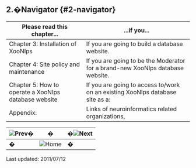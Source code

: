 ## 2.�Navigator {#2-navigator}

| Please read this chapter... | ...if you... |
| --- | --- |
| Chapter 3: Installation of XooNIps | If you are going to build a database website. |
| Chapter 4: Site policy and maintenance | If you are going to be the Moderator for a brand-new XooNIps database website. |
| Chapter 5: How to operate a XooNIps database website | If you are going to access to/work on an existing XooNIps database site as a: |
| Appendix: | Links of neuroinformatics related organizations, |

| ![Prev](../../assets/etc\prev.gif)� | � | �![Next](../../assets/etc\next.gif) |
| --- | --- | --- |
| � | ![Home](../../assets/etc\home.gif)  | � |

Last updated: 2011/07/12